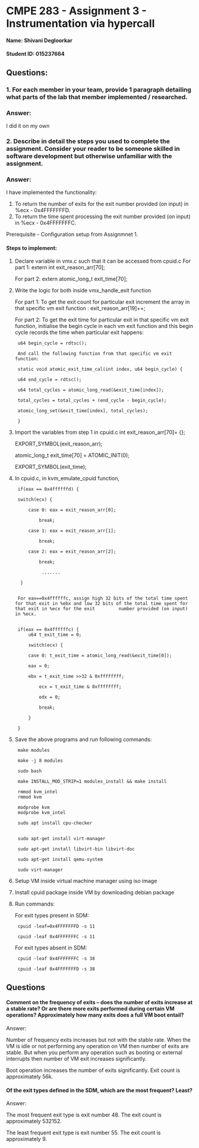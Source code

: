 # CMPE 283 - Assignment 3 - Instrumentation via hypercall
#### Name: Shivani Degloorkar
#### Student ID: 015237664







## Questions:

### 1. For each member in your team, provide 1 paragraph detailing what parts of the lab that member implemented / researched.

### Answer: 
I did it on my own

### 2. Describe in detail the steps you used to complete the assignment. Consider your reader to be someone skilled in software development but otherwise unfamiliar with the assignment.

### Answer:

I have implemented the functionality:
1. To return the number of exits for the exit number provided (on input) in %ecx - 0x4FFFFFFFD.
2. To return the time spent processing the exit number provided (on input) in %ecx - 0x4FFFFFFFC.

Prerequisite - Configuration setup from Assignmnet 1.

#### Steps to implement:

1. Declare variable in vmx.c such that it can be accessed from cpuid.c
	For part 1:
		extern int exit_reason_arr[70];

	For part 2:
		extern atomic_long_t exit_time[70];


2. Write the logic for both inside vmx_handle_exit function

	For part 1:
		To get the exit count for particular exit increment the array in that specific vm exit function :
		exit_reason_arr[19]++;


	For part 2:
		To get the exit time for particular exit in that specific vm exit function, initialise the begin cycle in each vm exit function and this begin cycle records the 		 time when particular exit happens:

		u64 begin_cycle = rdtsc();

		And call the following function from that specific vm exit function:

		static void atomic_exit_time_cal(int index, u64 begin_cycle) {
		
		u64 end_cycle = rdtsc();

		u64 total_cycles = atomic_long_read(&exit_time[index]);

		total_cycles = total_cycles + (end_cycle - begin_cycle);

		atomic_long_set(&exit_time[index], total_cycles);

		}



3. Import the variables from step 1 in cpuid.c
	int exit_reason_arr[70]= {};
	
	EXPORT_SYMBOL(exit_reason_arr);
	
	atomic_long_t exit_time[70] = ATOMIC_INIT(0);
	
	EXPORT_SYMBOL(exit_time);
	

4. In cpuid.c, in kvm_emulate_cpuid function, 

		if(eax == 0x4ffffffd) {
	
		switch(ecx) {
		
			case 0: eax = exit_reason_arr[0];
			
				break;
				
			case 1: eax = exit_reason_arr[1];
			
				break;
				
			case 2: eax = exit_reason_arr[2];
			
				break;
				
       			 .......
	
		 }
 
 
		For eax==0x4ffffffc, assign high 32 bits of the total time spent for that exit in %ebx and low 32 bits of the total time spent for that exit in %ecx for the exit 		  number provided (on input) in %ecx.


		if(eax == 0x4ffffffc) {
 			u64 t_exit_time = 0;
			
  			switch(ecx) {
			
  			case 0: t_exit_time = atomic_long_read(&exit_time[0]);
			
	   		eax = 0;
			
	   		ebx = t_exit_time >>32 & 0xffffffff;
			
     			ecx = t_exit_time & 0xffffffff;
			
     			edx = 0;
			
    			break;
			
  			}
			
		}
		


5. Save the above programs and run following commands:

		make modules

		make -j 8 modules

		sudo bash

		make INSTALL_MOD_STRIP=1 modules_install && make install

		rmmod kvm_intel
		rmmod kvm

		modprobe kvm
		modprobe kvm_intel

		sudo apt install cpu-checker


		sudo apt-get install virt-manager

		sudo apt-get install libvirt-bin libvirt-doc

		sudo apt-get install qemu-system

		sudo virt-manager

6. Setup VM inside virtual machine manager using iso image 

7. Install cpuid package inside VM by downloading debian package

8. Run commands:

	For exit types present in SDM:
	
		cpuid -leaf=0x4FFFFFFFD -s 11
		
		cpuid -leaf 0x4FFFFFFFC -s 11


	For exit types absent in SDM:
	
		cpuid -leaf 0x4FFFFFFFC -s 38
		
		cpuid -leaf 0x4FFFFFFFD -s 38
		


## Questions

#### Comment on the frequency of exits – does the number of exits increase at a stable rate? Or are there more exits performed during certain VM operations? Approximately how many exits does a full VM boot entail?
Answer:

Number of frequency exits increases but not with the stable rate. When the VM is idle or not performing any operation on VM then number of exits are stable. But when you perform any operation such as booting or external interrupts then number of VM exit increases significantly.

Boot operation increases the number of exits significantly. Exit count is approximately 56k.

#### Of the exit types defined in the SDM, which are the most frequent? Least?
Answer:

The most frequent exit type is exit number 48. The exit count is approximately 532152.

The least frequent exit type is exit number 55. The exit count is approximately 9.

